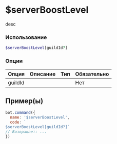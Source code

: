 # $serverBoostLevel
desc
### Использование
```php
$serverBoostLevel[guildId?]
```

### Опции

| Опция | Описание | Тип | Обязательно |
|--------|-------------|------|----------|
| guildId |  |  | Нет |  
## Пример(ы)

```javascript
bot.command({
  name: '$serverBoostLevel',
  code: `
$serverBoostLevel[guildId?]`
// Возвращает: ...
})
```